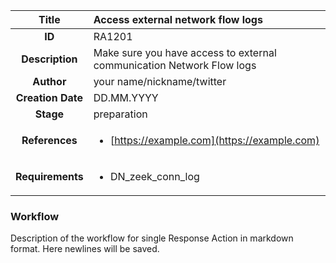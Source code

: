 | Title                       |  Access external network flow logs         |
|:---------------------------:|:--------------------|
| **ID**                      | RA1201            |
| **Description**             | Make sure you have access to external communication Network Flow logs   |
| **Author**                  | your name/nickname/twitter        |
| **Creation Date**           | DD.MM.YYYY |
| **Stage**                   | preparation         |
| **References** |<ul><li>[https://example.com](https://example.com)</li></ul>|
| **Requirements** |<ul><li>DN_zeek_conn_log</li></ul>|

### Workflow

Description of the workflow for single Response Action in markdown format.
Here newlines will be saved.
